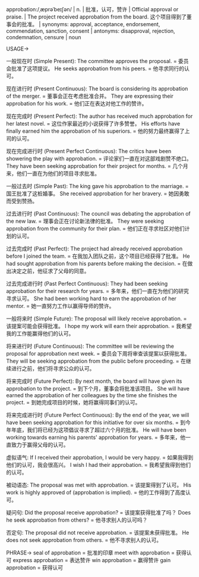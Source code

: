 approbation:/ˌæprəˈbeɪʃən/ | n. | 批准，认可，赞许 |  Official approval or praise.  | The project received approbation from the board.  这个项目得到了董事会的批准。 | synonyms: approval, acceptance, endorsement, commendation, sanction, consent | antonyms: disapproval, rejection, condemnation, censure | noun

USAGE->

一般现在时 (Simple Present):
The committee approves the proposal. = 委员会批准了这项提议。
He seeks approbation from his peers. = 他寻求同行的认可。

现在进行时 (Present Continuous):
The board is considering its approbation of the merger. = 董事会正在考虑批准合并。
They are expressing their approbation for his work. = 他们正在表达对他工作的赞许。

现在完成时 (Present Perfect):
The author has received much approbation for her latest novel. =  这位作家最近的小说获得了许多赞誉。
His efforts have finally earned him the approbation of his superiors. = 他的努力最终赢得了上司的认可。

现在完成进行时 (Present Perfect Continuous):
The critics have been showering the play with approbation. =  评论家们一直在对这部戏剧赞不绝口。
They have been seeking approbation for their project for months. =  几个月来，他们一直在为他们的项目寻求批准。

一般过去时 (Simple Past):
The king gave his approbation to the marriage. = 国王批准了这桩婚事。
She received approbation for her bravery. = 她因勇敢而受到赞扬。

过去进行时 (Past Continuous):
The council was debating the approbation of the new law. = 理事会正在讨论新法律的批准。
They were seeking approbation from the community for their plan. = 他们正在寻求社区对他们计划的认可。

过去完成时 (Past Perfect):
The project had already received approbation before I joined the team. = 在我加入团队之前，这个项目已经获得了批准。
He had sought approbation from his parents before making the decision. = 在做出决定之前，他征求了父母的同意。

过去完成进行时 (Past Perfect Continuous):
They had been seeking approbation for their research for years. = 多年来，他们一直在为他们的研究寻求认可。
She had been working hard to earn the approbation of her mentor. = 她一直努力工作以赢得导师的赞许。


一般将来时 (Simple Future):
The proposal will likely receive approbation. = 该提案可能会获得批准。
I hope my work will earn their approbation. = 我希望我的工作能赢得他们的认可。


将来进行时 (Future Continuous):
The committee will be reviewing the proposal for approbation next week. = 委员会下周将审查该提案以获得批准。
They will be seeking approbation from the public before proceeding. = 在继续进行之前，他们将寻求公众的认可。

将来完成时 (Future Perfect):
By next month, the board will have given its approbation to the project. = 到下个月，董事会将批准该项目。
She will have earned the approbation of her colleagues by the time she finishes the project. = 到她完成项目的时候，她将赢得同事们的认可。


将来完成进行时 (Future Perfect Continuous):
By the end of the year, we will have been seeking approbation for this initiative for over six months. = 到今年年底，我们将已经为这项倡议寻求了超过六个月的批准。
He will have been working towards earning his parents' approbation for years. = 多年来，他一直致力于赢得父母的认可。


虚拟语气:
If I received their approbation, I would be very happy. = 如果我得到他们的认可，我会很高兴。
I wish I had their approbation. = 我希望我得到他们的认可。


被动语态:
The proposal was met with approbation. = 该提案得到了认可。
His work is highly approved of (approbation is implied). = 他的工作得到了高度认可。


疑问句:
Did the proposal receive approbation? = 该提案获得批准了吗？
Does he seek approbation from others? = 他寻求别人的认可吗？


否定句:
The proposal did not receive approbation. = 该提案未获得批准。
He does not seek approbation from others. = 他不寻求别人的认可。

PHRASE->
seal of approbation = 批准的印章
meet with approbation = 获得认可
express approbation = 表达赞许
win approbation = 赢得赞许
gain approbation = 获得认可
